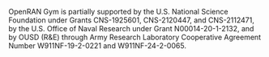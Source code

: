 OpenRAN Gym is partially supported by the U.S. National Science Foundation under Grants CNS-1925601, CNS-2120447, and CNS-2112471, by the U.S. Office of Naval Research under Grant N00014-20-1-2132, and by OUSD (R&E) through Army Research Laboratory Cooperative Agreement Number W911NF-19-2-0221 and W911NF-24-2-0065.
